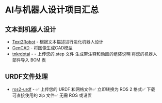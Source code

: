 # AI与机器人设计项目汇总

## 文本到机器人设计

- [Text2Robot](http://www.generalroboticslab.com/blogs/blog/2024-06-28-text2robot/index.html) - 根据文本描述进行进化机器人设计
- [GenCAD](https://gencad.github.io/) - 将图像生成CAD模型
- [tnkrdotai](https://x.com/theonlyAyo/status/1975987191915438279) - - 上传您的.step 文件 生成带注释和动画的组装说明 将您的机器人部件导入 BOM 表

## URDF文件处理

- [ros2-urdf](https://ros2-urdf-web-converter.onrender.com/) - ✅ 上传您的 URDF 和网格文件✅ 立即转换为 ROS 2 格式✅ 下载可直接使用的 zip 文件✅ 无需 ROS 或设置
